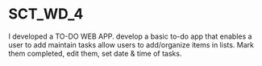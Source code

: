 # SCT_WD_4
I developed a TO-DO WEB APP. develop a basic to-do app that enables a user to add maintain tasks allow users to add/organize items in lists. Mark them completed, edit them, set date &amp; time of tasks.
